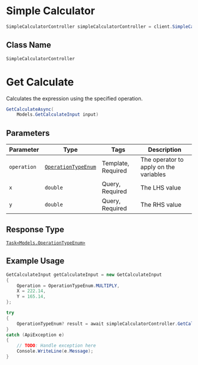 # Simple Calculator

```csharp
SimpleCalculatorController simpleCalculatorController = client.SimpleCalculatorController;
```

## Class Name

`SimpleCalculatorController`


# Get Calculate

Calculates the expression using the specified operation.

```csharp
GetCalculateAsync(
    Models.GetCalculateInput input)
```

## Parameters

| Parameter | Type | Tags | Description |
|  --- | --- | --- | --- |
| `operation` | [`OperationTypeEnum`](../../doc/models/operation-type-enum.md) | Template, Required | The operator to apply on the variables |
| `x` | `double` | Query, Required | The LHS value |
| `y` | `double` | Query, Required | The RHS value |

## Response Type

[`Task<Models.OperationTypeEnum>`](../../doc/models/operation-type-enum.md)

## Example Usage

```csharp
GetCalculateInput getCalculateInput = new GetCalculateInput
{
    Operation = OperationTypeEnum.MULTIPLY,
    X = 222.14,
    Y = 165.14,
};

try
{
    OperationTypeEnum? result = await simpleCalculatorController.GetCalculateAsync(getCalculateInput);
}
catch (ApiException e)
{
    // TODO: Handle exception here
    Console.WriteLine(e.Message);
}
```

